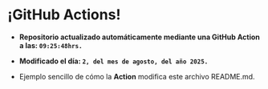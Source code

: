 # ¡GitHub Actions!
* **Repositorio actualizado automáticamente mediante una GitHub Action a las: `09:25:48hrs.`**
* **Modificado el día: `2, del mes de agosto, del año 2025.`**

* Ejemplo sencillo de cómo la **Action** modifica este archivo README.md.
